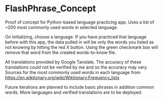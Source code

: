 # FlashPhrase_Concept
Proof of concept for Python-based language practicing app. Uses a list of ~200 most commonly used words in selected language.

On initializing, choose a language. If you have practiced that language before with this app, the data pulled in will be only the words you listed as not knowing by hitting the red X button. Using the green checkmark box will remove that word from the created words-to-know file.

All translations provided by Google Tanslate. The accuracy of these translations could not be verified by me and so the accuracy may vary.
Sources for the most commonly used words in each language from https://en.wiktionary.org/wiki/Wiktionary:Frequency_lists

Future iterations are planned to include basic phrases in addition common words. More languages and verified translations are to be deployed.
